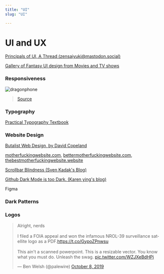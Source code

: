 ```yaml
---
title: "UI"
slug: "UI"

---
```


# UI and UX

[Principals of UI, A Thread (zensaiyuki@mastodon.social)](https://mastodon.social/@zensaiyuki/102683452946911475)

[Gallery of Fantasy UI design from Movies and TV shows](https://www.pushing-pixels.org/fui/)

### Responsiveness

![dragonphone](/dragonphone.jpeg ':size=45%')

> [Source](https://twitter.com/kogotsuchidark/status/1313211696677302273/photo/1)

### Typography

[Practical Typography Textbook](https://practicaltypography.com/)

### Website Design

[Butalist Web Design, by David Copeland](https://brutalist-web.design/)

[motherfuckingwebsite.com](http://motherfuckingwebsite.com/), [bettermotherfuckingwebsite.com](http://bettermotherfuckingwebsite.com/), [thebestmotherfuckingwebsite.website](https://thebestmotherfucking.website/)

[Scrollbar Blindness (Sven Kadak's Blog)](https://svenkadak.com/blog/scrollbar-blindness)

[Github Dark Mode is too Dark. (Karen ying's blog)](https://blog.karenying.com/posts/github-darkmode-sucks)

Figma

### Dark Patterns

### Logos

<blockquote class="twitter-tweet"><p lang="en" dir="ltr">Alright, nerds<br><br>I filed a FOIA appeal and won the infamous NROL-39 surveillance satellite logo as a PDF.<a href="https://t.co/GypoZPnwsu">https://t.co/GypoZPnwsu</a><br><br>This ain&#39;t a scanned powerpoint. This is a resizable vector. You know what you must do. Unleash the swag. <a href="https://t.co/WZJXeBdHPi">pic.twitter.com/WZJXeBdHPi</a></p>&mdash; Ben Welsh (@palewire) <a href="https://twitter.com/palewire/status/1181611182882353152?ref_src=twsrc%5Etfw">October 8, 2019</a></blockquote> <script async src="https://platform.twitter.com/widgets.js" charset="utf-8"></script>